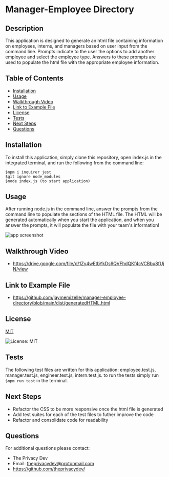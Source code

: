 

# Manager-Employee Directory

## Description
This application is designed to generate an html file containing information on employees, interns, and managers based on user input from the command line. Prompts indicate to the user the options to add another employee and select the employee type. Answers to these prompts are used to populate the html file with the appropriate employee information.

## Table of Contents
  - [Installation](#installation)
  - [Usage](#usage)
  - [Walkthrough Video](#walkthrough-video)
  - [Link to Example File](#link-to-example-file)
  - [License](#license)
  - [Tests](#tests)
  - [Next Steps](#next-steps)
  - [Questions](#questions)


## Installation
To install this application, simply clone this repository, open index.js in the integrated terminal, and run the following from the command line:
```
$npm i inquirer jest
$git ignore node_modules 
$node index.js (to start application) 
```

## Usage
After running node.js in the command line, answer the prompts from the command line to populate the sections of the HTML file. The HTML will be generated automatically when you start the application, and when you answer the prompts, it will populate the file with your team's information!

![app screenshot](./lib/app-screenshot.png)

## Walkthrough Video
* https://drive.google.com/file/d/1Zy4wEtbYkDs6QVFhdQKf4cVCBbu8fUjN/view

## Link to Example File
* https://github.com/jaymemizelle/manager-employee-directory/blob/main/dist/generatedHTML.html

## License


  [MIT](https://opensource.org/licenses/MIT)
  

  ![License: MIT](https://img.shields.io/badge/License-MIT-9cf)

## Tests
The following test files are written for this application: employee.test.js, manager.test.js, engineer.test.js, intern.test.js. to run the tests simply run 
```$npm run test``` 
in the terminal.

## Next Steps
* Refactor the CSS to be more responsive once the html file is generated
* Add test suites for each of the test files to futher improve the code
* Refactor and consolidate code for readability

## Questions
For additional questions please contact:
* The Privacy Dev
* Email: theprivacydev@protonmail.com
* https://github.com/theprivacydev/
